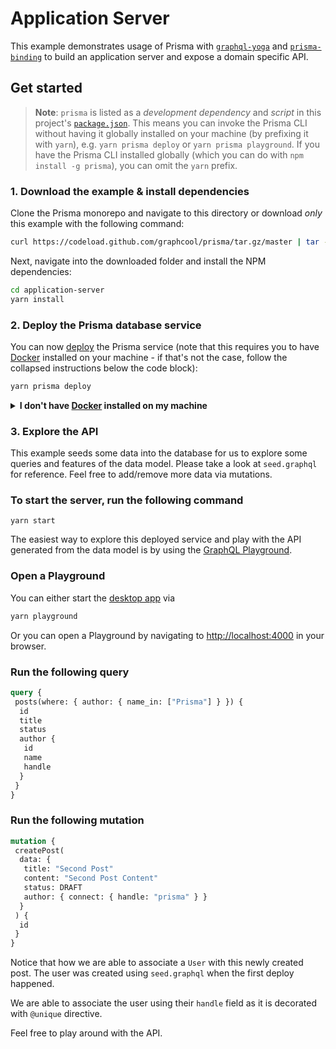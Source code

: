 # Application Server

This example demonstrates usage of Prisma with [`graphql-yoga`](https://github.com/graphcool/graphql-yoga) and [`prisma-binding`](https://github.com/graphcool/prisma-binding) to build an application server and expose a domain specific API.

## Get started

> **Note**: `prisma` is listed as a _development dependency_ and _script_ in this project's [`package.json`](./package.json). This means you can invoke the Prisma CLI without having it globally installed on your machine (by prefixing it with `yarn`), e.g. `yarn prisma deploy` or `yarn prisma playground`. If you have the Prisma CLI installed globally (which you can do with `npm install -g prisma`), you can omit the `yarn` prefix.

### 1. Download the example & install dependencies

Clone the Prisma monorepo and navigate to this directory or download _only_ this example with the following command:

```sh
curl https://codeload.github.com/graphcool/prisma/tar.gz/master | tar -xz --strip=2 prisma-master/examples/application-server
```

Next, navigate into the downloaded folder and install the NPM dependencies:

```sh
cd application-server
yarn install
```

### 2. Deploy the Prisma database service

You can now [deploy](https://www.prisma.io/docs/reference/cli-command-reference/database-service/prisma-deploy-kee1iedaov) the Prisma service (note that this requires you to have [Docker](https://www.docker.com) installed on your machine - if that's not the case, follow the collapsed instructions below the code block):

```sh
yarn prisma deploy
```

<details>
 <summary><strong>I don't have <a href="https://www.docker.com">Docker</a> installed on my machine</strong></summary>

To deploy your service to a demo server (rather than locally with Docker), you need to perform the following steps:

1. Remove the `cluster` property from `prisma.yml`
1. Run `yarn prisma deploy`
1. When prompted by the CLI, select a demo server (e.g. `demo-eu1` or `demo-us1`)
1. Replace the [`endpoint`](./src/index.js#L23) in `index.js` with the HTTP endpoint that was printed after the previous command

</details>

### 3. Explore the API

This example seeds some data into the database for us to explore some queries and features of the data model. Please take a look at `seed.graphql` for reference. Feel free to add/remove more data via mutations.

### To start the server, run the following command

`yarn start`

The easiest way to explore this deployed service and play with the API generated from the data model is by using the [GraphQL Playground](https://github.com/graphcool/graphql-playground).

### Open a Playground

You can either start the [desktop app](https://github.com/graphcool/graphql-playground) via

```sh
yarn playground
```

Or you can open a Playground by navigating to [http://localhost:4000](http://localhost:4000) in your browser.

### Run the following query

```graphql
query {
 posts(where: { author: { name_in: ["Prisma"] } }) {
  id
  title
  status
  author {
   id
   name
   handle
  }
 }
}
```

### Run the following mutation

```graphql
mutation {
 createPost(
  data: {
   title: "Second Post"
   content: "Second Post Content"
   status: DRAFT
   author: { connect: { handle: "prisma" } }
  }
 ) {
  id
 }
}
```

Notice that how we are able to associate a `User` with this newly created post. The user was created using `seed.graphql` when the first deploy happened.

We are able to associate the user using their `handle` field as it is decorated with `@unique` directive.

Feel free to play around with the API.
